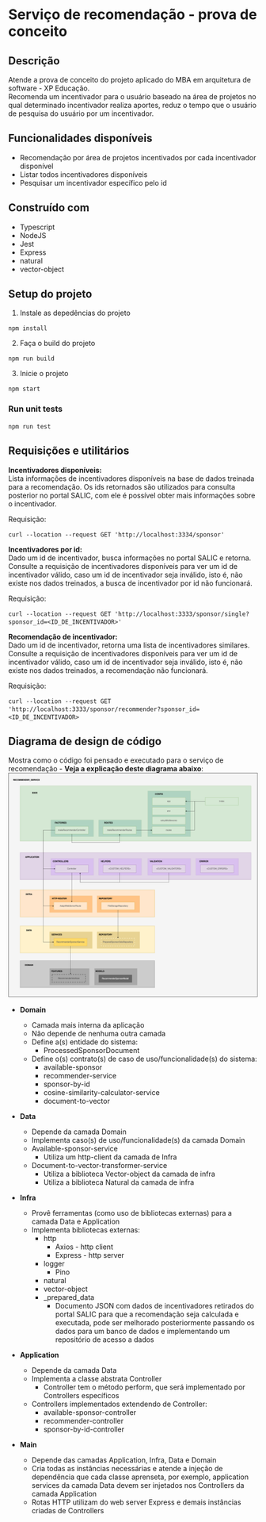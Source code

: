 # Serviço de recomendação - prova de conceito

## Descrição
Atende a prova de conceito do projeto aplicado do MBA em arquitetura de software - XP Educação.</br>
Recomenda um incentivador para o usuário baseado na área de projetos no qual determinado incentivador realiza aportes, reduz o tempo que o usuário de pesquisa do usuário por um incentivador.

## Funcionalidades disponíveis
- Recomendação por área de projetos incentivados por cada incentivador disponível
- Listar todos incentivadores disponíveis
- Pesquisar um incentivador específico pelo id

## Construído com
- Typescript
- NodeJS
- Jest
- Express
- natural
- vector-object

## Setup do projeto

1. Instale as depedências do projeto
```
npm install
```

2. Faça o build do projeto
```
npm run build
```

3. Inicie o projeto
```
npm start
```

### Run unit tests

```
npm run test
```

## Requisições e utilitários

**Incentivadores disponíveis:**<br/>
Lista informações de incentivadores disponíveis na base de dados treinada para a recomendação. Os ids retornados são utilizados para consulta posterior no portal SALIC, com ele é possível obter mais informações sobre o incentivador.

Requisição:
```
curl --location --request GET 'http://localhost:3334/sponsor'
```

**Incentivadores por id:**<br/>
Dado um id de incentivador, busca informações no portal SALIC e retorna. Consulte a requisição de incentivadores disponíveis para ver um id de incentivador válido, caso um id de incentivador seja inválido, isto é, não existe nos dados treinados, a busca de incentivador por id não funcionará.

Requisição:
```
curl --location --request GET 'http://localhost:3333/sponsor/single?sponsor_id=<ID_DE_INCENTIVADOR>'
```

**Recomendação de incentivador:**<br/>
Dado um id de incentivador, retorna uma lista de incentivadores similares. Consulte a requisição de incentivadores disponíveis para ver um id de incentivador válido, caso um id de incentivador seja inválido, isto é, não existe nos dados treinados, a recomendação não funcionará.

Requisição:
```
curl --location --request GET 'http://localhost:3333/sponsor/recommender?sponsor_id=<ID_DE_INCENTIVADOR>
```

## Diagrama de design de código

Mostra como o código foi pensado e executado para o serviço de recomendação - **Veja a explicação deste diagrama abaixo**:
![alt text for screen readers](/docs/img/diagrams/code-design-diagram.png "Diagrama de design de código")

- **Domain**
  - Camada mais interna da aplicação
  - Não depende de nenhuma outra camada
  - Define a(s) entidade do sistema:
    - ProcessedSponsorDocument
  - Define o(s) contrato(s) de caso de uso/funcionalidade(s) do sistema:
    - available-sponsor
    - recommender-service
    - sponsor-by-id
    - cosine-similarity-calculator-service
    - document-to-vector

- **Data**
  - Depende da camada Domain
  - Implementa caso(s) de uso/funcionalidade(s) da camada Domain
  - Available-sponsor-service
    - Utiliza um http-client da camada de Infra
  - Document-to-vector-transformer-service
    - Utiliza a biblioteca Vector-object da camada de infra
    - Utiliza a biblioteca Natural da camada de infra

- **Infra**
  - Provê ferramentas (como uso de bibliotecas externas) para a camada Data e Application
  - Implementa bibliotecas externas:
    - http
      - Axios - http client
      - Express - http server
    - logger
      - Pino
    - natural
    - vector-object
    - _prepared_data
      - Documento JSON com dados de incentivadores retirados do portal SALIC para que a recomendação seja calculada e executada, pode ser melhorado posteriormente passando os dados para um banco de dados e implementando um repositório de acesso a dados

- **Application**
  - Depende da camada Data
  - Implementa a classe abstrata Controller
    - Controller tem o método perform, que será implementado por Controllers específicos
  - Controllers implementados extendendo de Controller:
    - available-sponsor-controller
    - recommender-controller
    - sponsor-by-id-controller

- **Main**
  - Depende das camadas Application, Infra, Data e Domain
  - Cria todas as instâncias necessárias e atende a injeção de dependência que cada classe aprenseta, por exemplo, application services da camada Data devem ser injetados nos Controllers da camada Application
  - Rotas HTTP utilizam do web server Express e demais instâncias criadas de Controllers